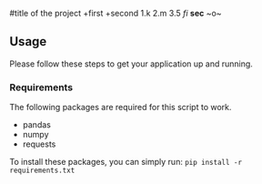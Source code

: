 #title of the project
+first
+second
1.k
2.m
3.5
*fi*
**sec**
~o~
## Usage
Please follow these steps to get your application up and running.
 
### Requirements
The following packages are required for this script to work.
- pandas
- numpy
- requests
 
To install these packages, you can simply run: `pip install -r requirements.txt`
